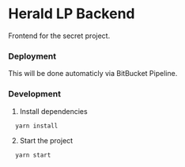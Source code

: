 # Herald LP Backend

Frontend for the secret project.

### Deployment

This will be done automaticly via BitBucket Pipeline.

### Development

1. Install dependencies

```shell
  yarn install
```

2. Start the project

```shell
  yarn start
```
